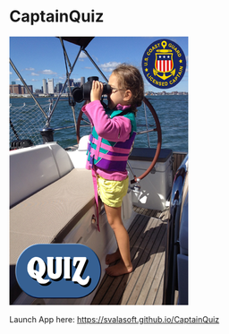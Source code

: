 # CaptainQuiz

<a href="https://svalasoft.github.io/CaptainQuiz">
  <img width="320" height="480" src="https://raw.githubusercontent.com/svalasoft/CaptainQuiz/refs/heads/main/Default.png">
</a>

Launch App here:
https://svalasoft.github.io/CaptainQuiz
